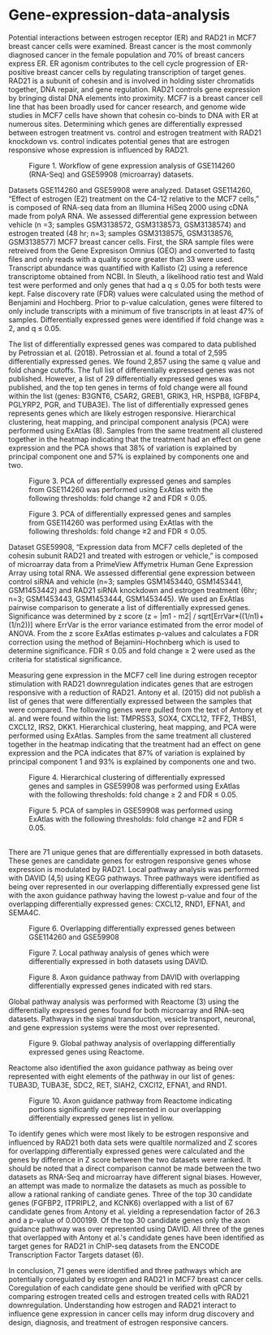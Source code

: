 # Gene-expression-data-analysis

Potential interactions between estrogen receptor (ER) and RAD21 in MCF7 breast cancer cells were examined. Breast cancer is the most commonly diagnosed cancer in the female population and 70% of breast cancers express ER. ER agonism contributes to the cell cycle progression of ER-positive breast cancer cells by regulating transcription of target genes. RAD21 is a subunit of cohesin and is involved in holding sister chromatids together, DNA repair, and gene regulation. RAD21 controls gene expression by bringing distal DNA elements into proximity. MCF7 is a breast cancer cell line that has been broadly used for cancer research, and genome wide studies in MCF7 cells have shown that cohesin co-binds to DNA with ER at numerous sites. Determining which genes are differentially expressed between estrogen treatment vs. control and estrogen treatment with RAD21 knockdown vs. control indicates potential genes that are estrogen responsive whose expression is influenced by RAD21. 

<!-- wp:image {"id":9211,"sizeSlug":"large"} -->
<figure class="wp-block-image size-large"><img src="https://gtbinf.files.wordpress.com/2019/11/workflow2.png?w=784" alt="" class="wp-image-9211"/><figcaption> Figure 1. Workflow of gene expression analysis of GSE114260 (RNA-Seq) and GSE59908 (microarray) datasets. </figcaption></figure>
<!-- /wp:image -->

Datasets GSE114260 and GSE59908 were analyzed. Dataset GSE114260, “Effect of estrogen (E2) treatment on the C4-12 relative to the MCF7 cells,” is composed of RNA-seq data from an Illumina HiSeq 2000 using cDNA made from polyA RNA. We assessed differential gene expression between vehicle (n =3; samples GSM3138572, GSM3138573, GSM3138574) and estrogen treated (48 hr; n=3; samples GSM3138575, GSM3138576, GSM3138577) MCF7 breast cancer cells. First, the SRA sample files were retreived from the Gene Expresison Omnius (GEO) and converted to fastq files and only reads with a quality score greater than 33 were used. Transcript abundance was quantified with Kallisto (2) using a reference transcriptome obtained from NCBI. In Sleuth, a likelihood ratio test and Wald test were performed and only genes that had a q ≤ 0.05 for both tests were kept. False discovery rate (FDR) values were calculated using the method of Benjamini and Hochberg. Prior to p-value calculation, genes were filtered to only include transcripts with a minimum of  five transcripts in at least 47% of samples. Differentially expressed genes were identified if fold change was ≥ 2, and q ≤ 0.05.

The list of differentially expressed genes was compared to data published by Petrossian et al. (2018). Petrossian et al. found a total of 2,595 differentially expressed genes. We found 2,857 using the same q value and fold change cutoffs. The full list of differentially expressed genes was not published. However, a list of 29 differentially expressed genes was published, and the top ten genes in terms of fold change were all found within the list (genes: B3GNT6, C5AR2, GREB1, GRIK3, HR, HSPB8, IGFBP4, PGLYRP2, PGR, and TUBA3E). The list of differentially expressed genes represents genes which are likely estrogen responsive. Hierarchical clustering, heat mapping, and principal component analysis (PCA) were performed using ExAtlas (8). Samples from the same treatment all clustered together in the heatmap indicating that the treatment had an effect on gene expression and the PCA shows that 38% of variation is explained by principal component one and 57% is explained by components one and two. 


<!-- wp:image {"id":9005,"sizeSlug":"medium"} -->
<figure class="wp-block-image size-medium"><img src="https://gtbinf.files.wordpress.com/2019/11/rna-seq-pca.png?w=289" alt="" class="wp-image-9005"/><figcaption> Figure 3. PCA of differentially expressed genes and samples from GSE114260 was performed using ExAtlas with the following thresholds: fold change ≥2 and FDR ≤ 0.05.  </figcaption></figure>
<!-- /wp:image -->

<!-- wp:image {"id":9005,"sizeSlug":"medium"} -->
<figure class="wp-block-image size-medium"><img src="https://gtbinf.files.wordpress.com/2019/11/rna-seq-pca.png?w=289" alt="" class="wp-image-9005"/><figcaption> Figure 3. PCA of differentially expressed genes and samples from GSE114260 was performed using ExAtlas with the following thresholds: fold change ≥2 and FDR ≤ 0.05.  </figcaption></figure>
<!-- /wp:image -->

Dataset GSE59908, “Expression data from MCF7 cells depleted of the cohesin subunit RAD21 and treated with estrogen or vehicle,” is composed of microarray data from a PrimeView Affymetrix Human Gene Expression Array using total RNA. We assessed differential gene expression between control siRNA and vehicle (n=3; samples GSM1453440, GSM1453441, GSM1453442) and RAD21 siRNA knockdown and estrogen treatment (6hr; n=3; GSM1453443, GSM1453444, GSM1453445). We used an ExAtlas pairwise comparison to generate a list of differentially expressed genes. Significance was determined by z score (z = |m1 - m2| / sqrt[ErrVar*((1/n1)+(1/n2))] where ErrVar is the error variance estimated from the error model of ANOVA. From the z score ExAtlas estimates p-values and calculates a FDR correction using the method of Bejamini-Hochnberg which is used to determine significance. FDR ≤ 0.05 and fold change  ≥  2 were used as the criteria for statistical significance. 

Measuring gene expression in the MCF7 cell line during estrogen receptor stimulation with RAD21 downregulation indicates genes that are estrogen responsive with a reduction of RAD21. Antony et al. (2015) did not publish a list of genes that were differentially expressed between the samples that were compared. The following genes were pulled from the text of Antony et al. and were found within the list: TMPRSS3, SOX4, CXCL12, TFF2, THBS1, CXCL12, IRS2, DKK1. Hierarchical clustering, heat mapping, and PCA were performed using ExAtlas. Samples from the same treatment all clustered together in the heatmap indicating that the treatment had an effect on gene expression and the PCA indicates that 87% of variation is explained by principal component 1 and 93% is explained by components one and two.  

<!-- wp:image {"id":9007,"sizeSlug":"large"} -->
<figure class="wp-block-image size-large"><img src="https://gtbinf.files.wordpress.com/2019/11/microarray-heatmap.png?w=1024" alt="" class="wp-image-9007"/><figcaption> Figure 4. Hierarchical clustering of differentially expressed genes and samples in GSE59908 was performed using ExAtlas with the following thresholds: fold change ≥ 2 and FDR ≤ 0.05.  </figcaption></figure>
<!-- /wp:image -->

<!-- wp:image {"id":9009,"sizeSlug":"medium"} -->
<figure class="wp-block-image size-medium"><img src="https://gtbinf.files.wordpress.com/2019/11/microarray-pca.png?w=300" alt="" class="wp-image-9009"/><figcaption> Figure 5. PCA of samples in GSE59908 was performed using ExAtlas with the following thresholds: fold change ≥2 and FDR ≤ 0.05.&nbsp;<br><br> </figcaption></figure>
<!-- /wp:image -->

There are 71 unique genes that are differentially expressed in both datasets. These genes are candidate genes for estrogen responsive genes whose expression is modulated by RAD21. Local pathway analysis was performed with DAVID (4,5) using KEGG pathways. Three pathways were identified as being over represented in our overlapping differentially expressed gene list with the axon guidance pathway having the lowest p-value and four of the overlapping differentially expressed genes: CXCL12, RND1, EFNA1, and SEMA4C. 

<!-- wp:image {"id":9292,"sizeSlug":"large"} -->
<figure class="wp-block-image size-large"><img src="https://gtbinf.files.wordpress.com/2019/11/overlapping-genes.png?w=312" alt="" class="wp-image-9292"/><figcaption>Figure 6. Overlapping differentially expressed genes between GSE114260 and GSE59908</figcaption></figure>
<!-- /wp:image -->

<!-- wp:image {"id":9166,"sizeSlug":"large"} -->
<figure class="wp-block-image size-large"><img src="https://gtbinf.files.wordpress.com/2019/11/kegg-pathways.png?w=1004" alt="" class="wp-image-9166"/><figcaption>Figure 7. Local pathway analysis of genes which were differentially expressed in both datasets using DAVID.</figcaption></figure>
<!-- /wp:image -->

<!-- wp:image {"id":9171,"sizeSlug":"large"} -->
<figure class="wp-block-image size-large"><img src="https://gtbinf.files.wordpress.com/2019/11/axon-guidance-pathway.png?w=901" alt="" class="wp-image-9171"/><figcaption>Figure 8.  Axon guidance pathway from DAVID with overlapping differentially expressed genes indicated with red stars. </figcaption></figure>
<!-- /wp:image -->

Global pathway analysis was performed with Reactome (3) using the differentially expressed genes found for both microarray and RNA-seq datasets. Pathways in the signal transduction, vesicle transport, neuronal, and gene expression systems were the most over represented. 

<!-- wp:image {"id":9195,"sizeSlug":"large"} -->
<figure class="wp-block-image size-large"><img src="https://gtbinf.files.wordpress.com/2019/11/reactomepathways.png?w=843" alt="" class="wp-image-9195"/><figcaption>Figure 9. Global pathway analysis of overlapping differentially expressed genes using Reactome.</figcaption></figure>
<!-- /wp:image -->

Reactome also identified the axon guidance pathway as being over represented with eight elements of the pathway in our list of genes: TUBA3D, TUBA3E, SDC2, RET, SIAH2, CXCl12, EFNA1, and RND1.

<!-- wp:image {"id":9199,"sizeSlug":"large"} -->
<figure class="wp-block-image size-large"><img src="https://gtbinf.files.wordpress.com/2019/11/axon-guidance-pathway-reactome-1.png?w=1024" alt="" class="wp-image-9199"/><figcaption>Figure 10. Axon guidance pathway from Reactome indicating portions significantly over represented in our overlapping differentially expressed genes list in yellow.</figcaption></figure>
<!-- /wp:image -->

To identify genes which were most likely to be estrogen responsive and influenced by RAD21 both data sets were qualtile normalized and Z scores for overlapping differentially expressed genes were calculated and the genes by difference in Z score between the two datasets were ranked. It should be noted that a direct comparison cannot be made between the two datasets as RNA-Seq and microarray have different signal biases. However, an attempt was made to normalize the datasets as much as possible to allow a rational ranking of candiate genes. Three of the top 30 candidate genes (FGFBP2, ITPRIPL2, and KCNK6) overlapped with a list of 67 candidate genes from Antony et al. yielding a represendation factor of 26.3 and a p-value of 0.000199. Of the top 30 candidate genes only the axon guidance pathway was over represented using DAVID. All three of the genes that overlapped with Antony et al.'s candidate genes have been identified as target genes for RAD21 in ChIP-seq datasets from the ENCODE Transcription Factor Targets dataset (6). 

In conclusion, 71 genes were identified and three pathways which are potentially coregulated by estrogen and RAD21 in MCF7 breast cancer cells. Coregulation of each candidate gene should be verified with qPCR by comparing estrogen treated cells and estrogen treated cells with RAD21 downregulation. Understanding how estrogen and RAD21 interact to influence gene expression in cancer cells may inform drug discovery and design, diagnosis, and treatment of estrogen responsive cancers. 

